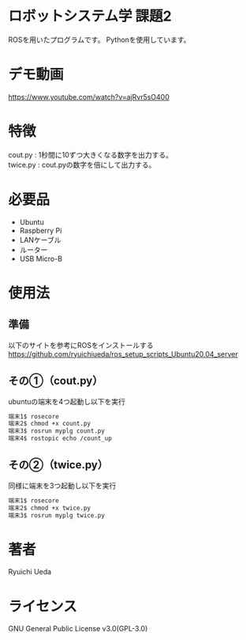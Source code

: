 # ロボットシステム学 課題2
 
ROSを用いたプログラムです。
Pythonを使用しています。

# デモ動画
https://www.youtube.com/watch?v=ajRvr5sO400

# 特徴
cout.py : 1秒間に10ずつ大きくなる数字を出力する。  
twice.py : cout.pyの数字を倍にして出力する。
 
# 必要品
 
* Ubuntu
* Raspberry Pi
* LANケーブル
* ルーター
* USB Micro-B

# 使用法
## 準備
以下のサイトを参考にROSをインストールする  
https://github.com/ryuichiueda/ros_setup_scripts_Ubuntu20.04_server

## その①（cout.py）
ubuntuの端末を4つ起動し以下を実行
```bash
端末1$ rosecore
端末2$ chmod +x count.py
端末3$ rosrun myplg count.py
端末4$ rostopic echo /count_up
```
## その②（twice.py）
同様に端末を3つ起動し以下を実行
```bash
端末1$ rosecore
端末2$ chmod +x twice.py
端末3$ rosrun myplg twice.py
```

# 著者 
Ryuichi Ueda
 
# ライセンス
GNU General Public License v3.0(GPL-3.0)
